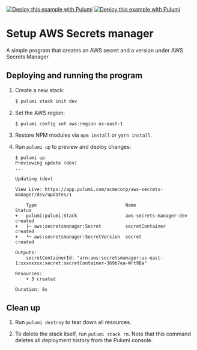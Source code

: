[![Deploy this example with Pulumi](https://www.pulumi.com/images/deploy-with-pulumi/dark.svg)](https://app.pulumi.com/new?template=https://github.com/pulumi/examples/blob/master/aws-ts-secrets-manager/README.md#gh-light-mode-only)
[![Deploy this example with Pulumi](https://www.pulumi.com/images/deploy-with-pulumi/light.svg)](https://app.pulumi.com/new?template=https://github.com/pulumi/examples/blob/master/aws-ts-secrets-manager/README.md#gh-dark-mode-only)

# Setup AWS Secrets manager

A simple program that creates an AWS secret and a version under AWS Secrets Manager

## Deploying and running the program

1.  Create a new stack:

    ```bash
    $ pulumi stack init dev
    ```

1.  Set the AWS region:

    ```
    $ pulumi config set aws:region us-east-1
    ```

1.  Restore NPM modules via `npm install` or `yarn install`.

1.  Run `pulumi up` to preview and deploy changes:

    ```
    $ pulumi up
    Previewing update (dev)
    ...

    Updating (dev)

    View Live: https://app.pulumi.com/acmecorp/aws-secrets-manager/dev/updates/1

        Type                                 Name                     Status
    +   pulumi:pulumi:Stack                  aws-secrets-manager-dev  created
    +   ├─ aws:secretsmanager:Secret         secretContainer          created
    +   └─ aws:secretsmanager:SecretVersion  secret                   created

    Outputs:
        secretContainerId: "arn:aws:secretsmanager:us-east-1:xxxxxxxx:secret:secretContainer-369b7ea-Wrt9Ba"

    Resources:
        + 3 created

    Duration: 8s
    ```

## Clean up

1.  Run `pulumi destroy` to tear down all resources.

1.  To delete the stack itself, run `pulumi stack rm`. Note that this command deletes all deployment history from the Pulumi console.
